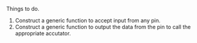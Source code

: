 Things to do.
1) Construct a generic function to accept input from any pin.
2) Construct a generic function to output the data from the pin to call the appropriate accutator.

